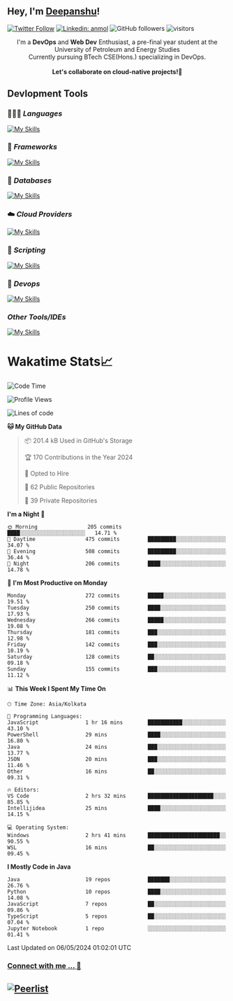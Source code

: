 ## Hey, I'm [Deepanshu](https://bio.link/deepanshgk)!

[![Twitter Follow](https://img.shields.io/twitter/follow/deepanshuurawat?label=Follow)](https://twitter.com/intent/follow?screen_name=deepanshuurawat)
[![Linkedin: anmol](https://img.shields.io/badge/-deepanshu-blue?style=flat-square&logo=Linkedin&logoColor=white&link=https://www.linkedin.com/in/deepanshu-rawat6/)](https://www.linkedin.com/in/deepanshu-rawat6/)
![GitHub followers](https://img.shields.io/github/followers/deepanshu-rawat6?label=Follow&style=social)
![visitors](https://visitor-badge.laobi.icu/badge?page_id=deepanshu-rawat6.deepanshu-rawat6)


<div align="center">
I'm a <b>DevOps</b> and <b>Web Dev</b> Enthusiast, a pre-final year student at the University of Petroleum and Energy Studies <br> Currently pursuing BTech CSE(Hons.) specializing in DevOps.
</div>

<br>

<div align="center">
 <b>Let's collaborate on cloud-native projects!🚀</b>
</div>

## **Devlopment Tools**

### 🧑🏻‍💻 *Languages*
[![My Skills](https://skillicons.dev/icons?i=go,java,py,js,ts,html,css&theme=dark)](https://skillicons.dev)

### 🔎 *Frameworks*
[![My Skills](https://skillicons.dev/icons?i=nodejs,express&theme=dark)](https://skillicons.dev)

### 🛅 *Databases*
[![My Skills](https://skillicons.dev/icons?i=mysql,mongodb,postgres,prisma&theme=dark)](https://skillicons.dev)

### ☁️ *Cloud Providers*
[![My Skills](https://skillicons.dev/icons?i=aws,netlify&theme=dark)](https://skillicons.dev)

### 📜 *Scripting*
[![My Skills](https://skillicons.dev/icons?i=bash&theme=dark)](https://skillicons.dev)

### 👀 *Devops*
[![My Skills](https://skillicons.dev/icons?i=docker,kubernetes,githubactions,jenkins,grafana,prometheus&theme=dark)](https://skillicons.dev)

### *Other Tools/IDEs*
[![My Skills](https://skillicons.dev/icons?i=git,github,vscode,idea,maven&theme=dark)](https://skillicons.dev)

# Wakatime Stats📈

<!--START_SECTION:waka-->
![Code Time](http://img.shields.io/badge/Code%20Time-317%20hrs%2033%20mins-blue)

![Profile Views](http://img.shields.io/badge/Profile%20Views-0-blue)

![Lines of code](https://img.shields.io/badge/From%20Hello%20World%20I%27ve%20Written-659.1%20thousand%20lines%20of%20code-blue)

**🐱 My GitHub Data** 

> 📦 201.4 kB Used in GitHub's Storage 
 > 
> 🏆 170 Contributions in the Year 2024
 > 
> 💼 Opted to Hire
 > 
> 📜 62 Public Repositories 
 > 
> 🔑 39 Private Repositories 
 > 
**I'm a Night 🦉** 

```text
🌞 Morning                205 commits         ████░░░░░░░░░░░░░░░░░░░░░   14.71 % 
🌆 Daytime                475 commits         █████████░░░░░░░░░░░░░░░░   34.07 % 
🌃 Evening                508 commits         █████████░░░░░░░░░░░░░░░░   36.44 % 
🌙 Night                  206 commits         ████░░░░░░░░░░░░░░░░░░░░░   14.78 % 
```
📅 **I'm Most Productive on Monday** 

```text
Monday                   272 commits         █████░░░░░░░░░░░░░░░░░░░░   19.51 % 
Tuesday                  250 commits         ████░░░░░░░░░░░░░░░░░░░░░   17.93 % 
Wednesday                266 commits         █████░░░░░░░░░░░░░░░░░░░░   19.08 % 
Thursday                 181 commits         ███░░░░░░░░░░░░░░░░░░░░░░   12.98 % 
Friday                   142 commits         ███░░░░░░░░░░░░░░░░░░░░░░   10.19 % 
Saturday                 128 commits         ██░░░░░░░░░░░░░░░░░░░░░░░   09.18 % 
Sunday                   155 commits         ███░░░░░░░░░░░░░░░░░░░░░░   11.12 % 
```


📊 **This Week I Spent My Time On** 

```text
🕑︎ Time Zone: Asia/Kolkata

💬 Programming Languages: 
JavaScript               1 hr 16 mins        ███████████░░░░░░░░░░░░░░   43.10 % 
PowerShell               29 mins             ████░░░░░░░░░░░░░░░░░░░░░   16.80 % 
Java                     24 mins             ███░░░░░░░░░░░░░░░░░░░░░░   13.77 % 
JSON                     20 mins             ███░░░░░░░░░░░░░░░░░░░░░░   11.46 % 
Other                    16 mins             ██░░░░░░░░░░░░░░░░░░░░░░░   09.31 % 

🔥 Editors: 
VS Code                  2 hrs 32 mins       █████████████████████░░░░   85.85 % 
Intellijidea             25 mins             ████░░░░░░░░░░░░░░░░░░░░░   14.15 % 

💻 Operating System: 
Windows                  2 hrs 41 mins       ███████████████████████░░   90.55 % 
WSL                      16 mins             ██░░░░░░░░░░░░░░░░░░░░░░░   09.45 % 
```

**I Mostly Code in Java** 

```text
Java                     19 repos            ███████░░░░░░░░░░░░░░░░░░   26.76 % 
Python                   10 repos            ████░░░░░░░░░░░░░░░░░░░░░   14.08 % 
JavaScript               7 repos             ██░░░░░░░░░░░░░░░░░░░░░░░   09.86 % 
TypeScript               5 repos             ██░░░░░░░░░░░░░░░░░░░░░░░   07.04 % 
Jupyter Notebook         1 repo              ░░░░░░░░░░░░░░░░░░░░░░░░░   01.41 % 
```




 Last Updated on 06/05/2024 01:02:01 UTC
<!--END_SECTION:waka-->



### [Connect with me ... 💬](https://bio.link/deepanshgk) 
[![Peerlist](https://github-readme-badge.peerlist.io/api/deepanshurawat6?style=social)](https://peerlist.io/deepanshurawat6) 
---

<!--- 
![Snake animation](https://github.com/deepanshu-rawat6/deepanshu-rawat6/blob/output/github-contribution-grid-snake.svg)
---
--->

<!--- 
[![@deepanshurawat6's Holopin board](https://holopin.io/api/user/board?user=deepanshurawat6)](https://holopin.io/@deepanshurawat6)
---
--->
